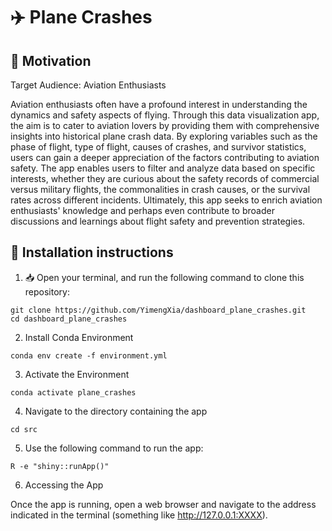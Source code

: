 #  ✈️ Plane Crashes 

## 🌟 Motivation

Target Audience: Aviation Enthusiasts

Aviation enthusiasts often have a profound interest in understanding the dynamics and safety aspects of flying. Through this data visualization app, the aim is to cater to aviation lovers by providing them with comprehensive insights into historical plane crash data. By exploring variables such as the phase of flight, type of flight, causes of crashes, and survivor statistics, users can gain a deeper appreciation of the factors contributing to aviation safety. The app enables users to filter and analyze data based on specific interests, whether they are curious about the safety records of commercial versus military flights, the commonalities in crash causes, or the survival rates across different incidents. Ultimately, this app seeks to enrich aviation enthusiasts' knowledge and perhaps even contribute to broader discussions and learnings about flight safety and prevention strategies.

## 🔧 Installation instructions
1. 📥 Open your terminal, and run the following command to clone this repository:
```shell
git clone https://github.com/YimengXia/dashboard_plane_crashes.git
cd dashboard_plane_crashes
```
2. Install Conda Environment
```shell
conda env create -f environment.yml
```
3. Activate the Environment
```shell
conda activate plane_crashes
```
4. Navigate to the directory containing the app
```shell
cd src
```
5. Use the following command to run the app:
```shell
R -e "shiny::runApp()"
```
6. Accessing the App

Once the app is running, open a web browser and navigate to the address indicated in the terminal (something like http://127.0.0.1:XXXX).
